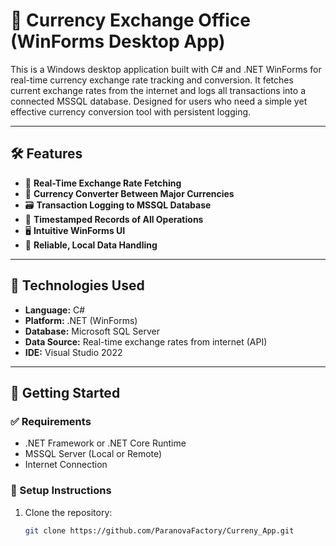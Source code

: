 # 💱 Currency Exchange Office (WinForms Desktop App)

This is a Windows desktop application built with C# and .NET WinForms for real-time currency exchange rate tracking and conversion. It fetches current exchange rates from the internet and logs all transactions into a connected MSSQL database. Designed for users who need a simple yet effective currency conversion tool with persistent logging.

---

## 🛠 Features

- 🔄 **Real-Time Exchange Rate Fetching**
- 💸 **Currency Converter Between Major Currencies**
- 🗃 **Transaction Logging to MSSQL Database**
- 📅 **Timestamped Records of All Operations**
- 🖥 **Intuitive WinForms UI**
- 🔐 **Reliable, Local Data Handling**

---

## 🧱 Technologies Used

- **Language:** C#
- **Platform:** .NET (WinForms)
- **Database:** Microsoft SQL Server
- **Data Source:** Real-time exchange rates from internet (API)
- **IDE:** Visual Studio 2022

---

## 🚀 Getting Started

### ✅ Requirements
- .NET Framework or .NET Core Runtime
- MSSQL Server (Local or Remote)
- Internet Connection

### 🔧 Setup Instructions
1. Clone the repository:
   ```bash
   git clone https://github.com/ParanovaFactory/Curreny_App.git
